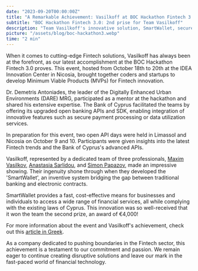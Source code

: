 ```yaml
---
date: "2023-09-20T00:00:00Z"
title: "A Remarkable Achievement: Vasilkoff at BOC Hackathon Fintech 3.0"
subtitle: "BOC Hackathon Fintech 3.0: 2nd prise for Team Vasilkoff"
description: "Team Vasilkoff's innovative solution, SmartWallet, secures the 2nd prize at the prestigious BOC Hackathon Fintech 3.0 event in Cyprus."
picture: "/assets/blog/boc-hackathon3.webp"
time: "2 min"
---
```

When it comes to cutting-edge Fintech solutions, Vasilkoff has always been at the forefront, as our latest accomplishment at the BOC Hackathon Fintech 3.0 proves. This event, hosted from October 18th to 20th at the IDEA Innovation Center in Nicosia, brought together coders and startups to develop Minimum Viable Products (MVPs) for Fintech innovation.

Dr. Demetris Antoniades, the leader of the Digitally Enhanced Urban Environments (DARE) MRG, participated as a mentor at the hackathon and shared his extensive expertise. The Bank of Cyprus facilitated the teams by offering its upgraded open banking APIs and SDK, enabling integration of innovative features such as secure payment processing or data utilization services.

In preparation for this event, two open API days were held in Limassol and Nicosia on October 9 and 10. Participants were given insights into the latest Fintech trends and the Bank of Cyprus's advanced APIs.

Vasilkoff, represented by a dedicated team of three professionals, [Maxim Vasilkov](/team/maxim-vasilkov), [Anastasia Sarlidou](/team/anastasia-sarlidou), and [Simon Papazov](/team/simon-papazov), made an impressive showing. Their ingenuity shone through when they developed the 'SmartWallet', an inventive system bridging the gap between traditional banking and electronic contracts.

SmartWallet provides a fast, cost-effective means for businesses and individuals to access a wide range of financial services, all while complying with the existing laws of Cyprus. This innovation was so well-received that it won the team the second prize, an award of €4,000!

For more information about the event and Vasilkoff's achievement, check out this [article in Greek](https://inbusinessnews.reporter.com.cy/article/2019/10/24/393375/me-epitukhia-kai-phetos-to-boc-hackathon-fintech-30-tes-trapezas-kuprou/).

As a company dedicated to pushing boundaries in the Fintech sector, this achievement is a testament to our commitment and passion. We remain eager to continue creating disruptive solutions and leave our mark in the fast-paced world of financial technology.
